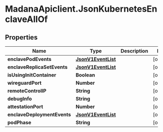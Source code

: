 # MadanaApiclient.JsonKubernetesEnclaveAllOf

## Properties

Name | Type | Description | Notes
------------ | ------------- | ------------- | -------------
**enclavePodEvents** | [**JsonV1EventList**](JsonV1EventList.md) |  | [optional] 
**enclaveReplicaSetEvents** | [**JsonV1EventList**](JsonV1EventList.md) |  | [optional] 
**isUsingInitContainer** | **Boolean** |  | [optional] 
**wireguardPort** | **Number** |  | [optional] 
**remoteControlIP** | **String** |  | [optional] 
**debugInfo** | **String** |  | [optional] 
**attestationPort** | **Number** |  | [optional] 
**enclaveDeploymentEvents** | [**JsonV1EventList**](JsonV1EventList.md) |  | [optional] 
**podPhase** | **String** |  | [optional] 


